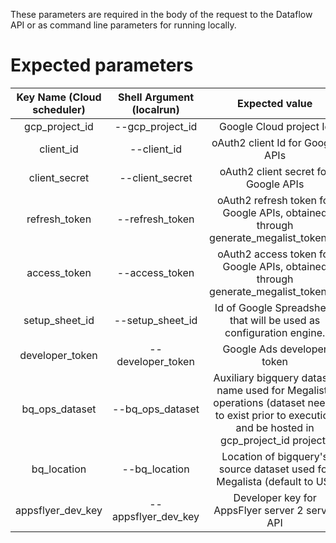 These parameters are required in the body of the request to the Dataflow API or as command line parameters for running locally. 

# Expected parameters

|Key Name (Cloud scheduler)|Shell Argument (localrun)|Expected value|
|:---: | :---:| :---:| 
|gcp_project_id|--gcp_project_id|Google Cloud project Id|
|client_id|--client_id|oAuth2 client Id for Google APIs|
|client_secret|--client_secret|oAuth2 client secret for Google APIs|
|refresh_token|--refresh_token|oAuth2 refresh token for Google APIs, obtained through generate_megalist_token.sh|
|access_token|--access_token|oAuth2 access token for Google APIs, obtained through generate_megalist_token.sh|
|setup_sheet_id|--setup_sheet_id|Id of Google Spreadsheet that will be used as configuration engine.|
|developer_token|--developer_token|Google Ads developer token|
|bq_ops_dataset|--bq_ops_dataset|Auxiliary bigquery dataset name used for Megalista operations (dataset needs to exist prior to execution and be hosted in gcp_project_id project)|
|bq_location|--bq_location|Location of bigquery's source dataset used for Megalista (default to US)|
|appsflyer_dev_key|--appsflyer_dev_key|Developer key for AppsFlyer server 2 server API|
